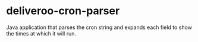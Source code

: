 # deliveroo-cron-parser
Java application that parses the cron string and expands each field to show the times at which it will run.
